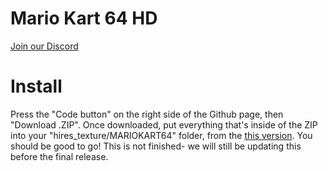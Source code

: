 # Mario Kart 64 HD

[Join our Discord](https://discord.gg/Wva8Rwf)

# Install
Press the "Code button" on the right side of the Github page, then "Download .ZIP".
Once downloaded, put everything that's inside of the ZIP into your "hires_texture/MARIOKART64" folder, from the [this version](https://drive.google.com/file/d/1BKLIb1BD2LEabzTeCp6tkl3U9zBBMWQY/view?usp=sharing).
You should be good to go!
This is not finished- we will still be updating this before the final release. 
